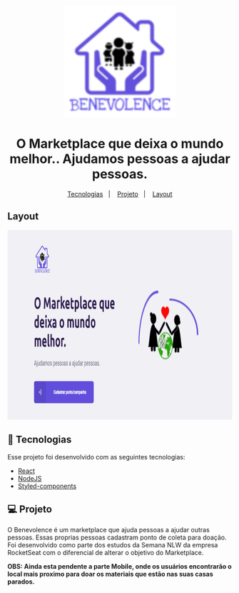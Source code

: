 <p align="center">
    <img src="./web/src/assets/logo_100x100.png" alt="demo-web" width="250" height="250" />
    <h1 align="center">
        O Marketplace que deixa o mundo melhor.. Ajudamos pessoas a ajudar pessoas.
    </h1>
</p>


<p align="center">
  <a href="#tecnologias">Tecnologias</a>&nbsp;&nbsp;&nbsp;|&nbsp;&nbsp;&nbsp;
  <a href="#projeto">Projeto</a>&nbsp;&nbsp;&nbsp;|&nbsp;&nbsp;&nbsp;
  <a href="#layout">Layout</a>
</p>

## Layout
<div align="center" >
    <img src="./web/src/assets/GifBenevolence.gif" alt="demo-web" height="425">
</div>


## 🚀 Tecnologias

Esse projeto foi desenvolvido com as seguintes tecnologias:
- [React](https://reactjs.org)
- [NodeJS](https://nodejs.org/en/)
- [Styled-components](https://styled-components.com/)

## 💻 Projeto

O Benevolence é um marketplace que ajuda pessoas a ajudar outras pessoas.
Essas proprias pessoas cadastram ponto de coleta para doação.
Foi desenvolvido como parte dos estudos da Semana NLW da empresa RocketSeat com o diferencial de alterar o objetivo do Marketplace.

<b>OBS: Ainda esta pendente a parte Mobile, onde os usuários encontrarão o local mais proximo para doar os materiais que estão nas suas casas parados.</b>
